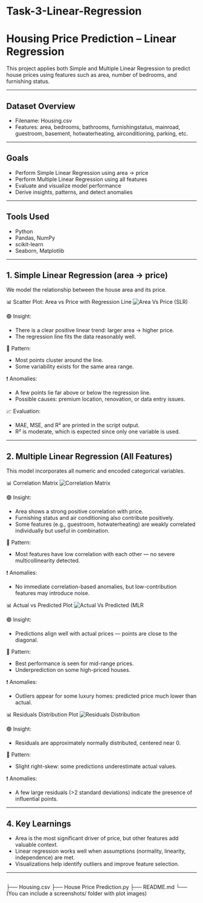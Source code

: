 # Task-3-Linear-Regression
# Housing Price Prediction – Linear Regression

This project applies both Simple and Multiple Linear Regression to predict house prices using features such as area, number of bedrooms, and furnishing status.

---

## Dataset Overview

- Filename: Housing.csv
- Features: area, bedrooms, bathrooms, furnishingstatus, mainroad, guestroom, basement, hotwaterheating, airconditioning, parking, etc.

---

## Goals

- Perform Simple Linear Regression using area → price
- Perform Multiple Linear Regression using all features
- Evaluate and visualize model performance
- Derive insights, patterns, and detect anomalies

---

## Tools Used

- Python 
- Pandas, NumPy
- scikit-learn
- Seaborn, Matplotlib

---

## 1. Simple Linear Regression (area → price)

We model the relationship between the house area and its price.

📊 Scatter Plot: Area vs Price with Regression Line
![Area Vs Price (SLR)](https://github.com/user-attachments/assets/75cece48-8e77-4e61-a463-913cbdba5260)

🟢 Insight:

- There is a clear positive linear trend: larger area → higher price.
- The regression line fits the data reasonably well.

🔶 Pattern:

- Most points cluster around the line.
- Some variability exists for the same area range.

❗ Anomalies:

- A few points lie far above or below the regression line.
- Possible causes: premium location, renovation, or data entry issues.

📈 Evaluation:

- MAE, MSE, and R² are printed in the script output.
- R² is moderate, which is expected since only one variable is used.

---

## 2. Multiple Linear Regression (All Features)

This model incorporates all numeric and encoded categorical variables.

📊 Correlation Matrix
![Correlation Matrix](https://github.com/user-attachments/assets/f5e94b3d-9bb4-4b66-a05a-c464bfda7538)

🟢 Insight:

- Area shows a strong positive correlation with price.
- Furnishing status and air conditioning also contribute positively.
- Some features (e.g., guestroom, hotwaterheating) are weakly correlated individually but useful in combination.

🔶 Pattern:

- Most features have low correlation with each other — no severe multicollinearity detected.

❗ Anomalies:

- No immediate correlation-based anomalies, but low-contribution features may introduce noise.

📊 Actual vs Predicted Plot
![Actual Vs Predicted (MLR](https://github.com/user-attachments/assets/f05d1f1e-ef6d-47d1-a81b-caab99fcaeea)

🟢 Insight:

- Predictions align well with actual prices — points are close to the diagonal.

🔶 Pattern:

- Best performance is seen for mid-range prices.
- Underprediction on some high-priced houses.

❗ Anomalies:

- Outliers appear for some luxury homes: predicted price much lower than actual.

📊 Residuals Distribution Plot
![Residuals Distribution](https://github.com/user-attachments/assets/f7ef56ae-1f1c-4b7a-b80e-eccd00ca2e73)

🟢 Insight:

- Residuals are approximately normally distributed, centered near 0.

🔶 Pattern:

- Slight right-skew: some predictions underestimate actual values.

❗ Anomalies:

- A few large residuals (>2 standard deviations) indicate the presence of influential points.

---

## 4. Key Learnings

- Area is the most significant driver of price, but other features add valuable context.
- Linear regression works well when assumptions (normality, linearity, independence) are met.
- Visualizations help identify outliers and improve feature selection.

---

## 
├── Housing.csv
├── House Price Prediction.py
├── README.md
└── (You can include a screenshots/ folder with plot images)
